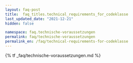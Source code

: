 ```yaml
---
layout: faq-post
title:  faq_titles.technical_requirements_for_codeklasse
last_updated_date: "2021-12-21"
hidden: false

namespace: faq.technische-voraussetzungen
permalink: faq/technische-voraussetzungen
permalink_en: /faq/technical-requirements-for-codeklasse
---
```


{% tf _faq/technische-voraussetzungen.md %}